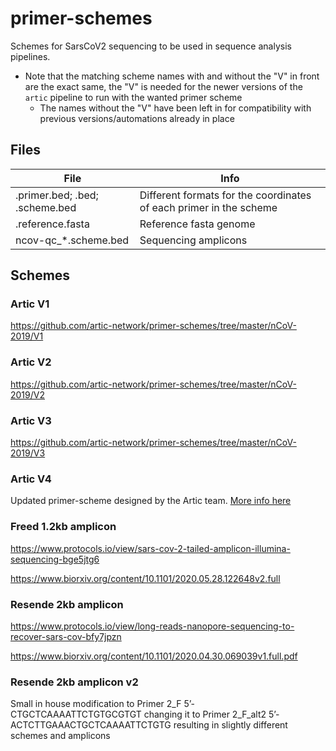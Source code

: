 # primer-schemes
Schemes for SarsCoV2 sequencing to be used in sequence analysis pipelines.
- Note that the matching scheme names with and without the "V" in front are the exact same, the "V" is needed for the newer versions of the `artic` pipeline to run with the wanted primer scheme
    - The names without the "V" have been left in for compatibility with previous versions/automations already in place

## Files

| File | Info |
|-|-|
| .primer.bed; .bed; .scheme.bed | Different formats for the coordinates of each primer in the scheme |
| .reference.fasta | Reference fasta genome |
| ncov-qc_*.scheme.bed | Sequencing amplicons |

## Schemes

### Artic V1
https://github.com/artic-network/primer-schemes/tree/master/nCoV-2019/V1

### Artic V2
https://github.com/artic-network/primer-schemes/tree/master/nCoV-2019/V2

### Artic V3
https://github.com/artic-network/primer-schemes/tree/master/nCoV-2019/V3

### Artic V4
Updated primer-scheme designed by the Artic team. [More info here](https://github.com/artic-network/primer-schemes/tree/master/nCoV-2019/V4)

### Freed 1.2kb amplicon
https://www.protocols.io/view/sars-cov-2-tailed-amplicon-illumina-sequencing-bge5jtg6

https://www.biorxiv.org/content/10.1101/2020.05.28.122648v2.full

### Resende 2kb amplicon
https://www.protocols.io/view/long-reads-nanopore-sequencing-to-recover-sars-cov-bfy7jpzn

https://www.biorxiv.org/content/10.1101/2020.04.30.069039v1.full.pdf

### Resende 2kb amplicon v2
Small in house modification to Primer 2_F 5’-CTGCTCAAAATTCTGTGCGTGT changing it to Primer 2_F_alt2 5’-ACTCTTGAAACTGCTCAAAATTCTGTG resulting in slightly different schemes and amplicons
